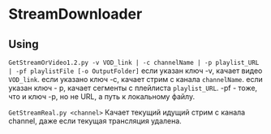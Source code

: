 # StreamDownloader
## Using

```GetStreamOrVideo1.2.py -v VOD_link | -c channelName | -p playlist_URL | -pf playlistFile [-o OutputFolder]```
если указан ключ -v, качает видео `VOD_link`.
если указано ключ -c, качает стрим с канала `channelName`.
если указан ключ - p, качает сегменты с плейлиста `playlist_URL`.
-pf - тоже, что и ключ -p, но не URL, а путь к локальному файлу.

```GetStreamReal.py <channel>```
Качает текущий идущий стрим с канала channel, даже если текущая трансляция удалена.
